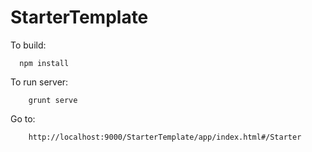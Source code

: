 StarterTemplate
======================

To build:
```
  npm install
```

To run server:
```
	grunt serve
```

Go to:
```
    http://localhost:9000/StarterTemplate/app/index.html#/Starter
